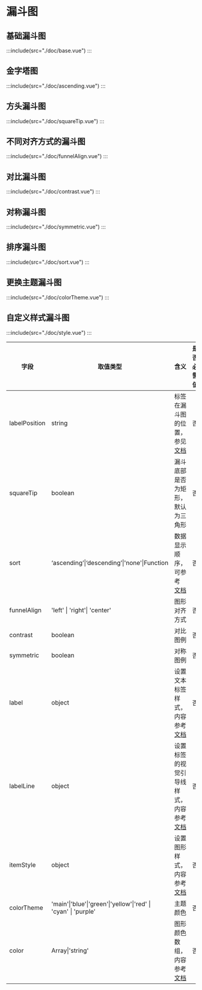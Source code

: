 # 漏斗图

## 基础漏斗图

:::include(src="./doc/base.vue")
:::

## 金字塔图

:::include(src="./doc/ascending.vue")
:::

## 方头漏斗图

:::include(src="./doc/squareTip.vue")
:::

## 不同对齐方式的漏斗图

:::include(src="./doc/funnelAlign.vue")
:::

## 对比漏斗图

:::include(src="./doc/contrast.vue")
:::

## 对称漏斗图

:::include(src="./doc/symmetric.vue")
:::


## 排序漏斗图

:::include(src="./doc/sort.vue")
:::

## 更换主题漏斗图

:::include(src="./doc/colorTheme.vue")
:::

## 自定义样式漏斗图

:::include(src="./doc/style.vue")
:::

| 字段          | 取值类型                                                     | 含义                                                         | 是否必需值 | 默认值       |
| ------------- | ------------------------------------------------------------ | ------------------------------------------------------------ | ---------- | ------------ |
| labelPosition | string                                                       | 标签在漏斗图的位置，参见[文档](https://echarts.apache.org/zh/option.html#series-funnel.label.position) | 否         | right        |
| squareTip     | boolean                                                      | 漏斗底部是否为矩形，默认为三角形                             | 否         | false        |
| sort          | ‘ascending’\|‘descending’\|'none'\|Function                  | 数据显示顺序，可参考[文档](https://echarts.apache.org/zh/option.html#series-funnel.sort) | 否         | 'descending' |
| funnelAlign   | 'left' \| 'right'\| 'center'                                 | 图形对齐方式                                                 | 否         | center       |
| contrast      | boolean                                                      | 对比图例                                                     | 否         | false        |
| symmetric     | boolean                                                      | 对称图例                                                     | 否         | false        |
| label         | object                                                       | 设置文本标签样式，内容参考[文档](https://echarts.apache.org/zh/option.html#series-funnel.label) | 否         |              |
| labelLine     | object                                                       | 设置标签的视觉引导线样式，内容参考[文档](https://echarts.apache.org/zh/option.html#series-funnel.labelLine) | 否         |              |
| itemStyle     | object                                                       | 设置图形样式，内容参考[文档](https://echarts.apache.org/zh/option.html#series-funnel.itemStyle) | 否         |              |
| colorTheme    | 'main'\|'blue'\|'green'\|'yellow'\|'red' \| 'cyan' \| 'purple' | 主题颜色                                                     | 否         | 'main'       |
| color         | Array\|'string'                                              | 图形颜色数组，内容参考[文档](https://echarts.apache.org/zh/option.html#color) | 否         |              |

